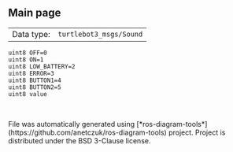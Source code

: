<!--
File was automatically generated using 'ros-diagram-tools' project.
Project is distributed under the BSD 3-Clause license.
-->

## Main page

|     |     |
| --- | --- |
| Data type: | `turtlebot3_msgs/Sound` |

```
uint8 OFF=0
uint8 ON=1
uint8 LOW_BATTERY=2
uint8 ERROR=3
uint8 BUTTON1=4
uint8 BUTTON2=5
uint8 value


```


</br>
File was automatically generated using [*ros-diagram-tools*](https://github.com/anetczuk/ros-diagram-tools) project.
Project is distributed under the BSD 3-Clause license.
